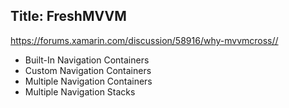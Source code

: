 Title: FreshMVVM
---

https://forums.xamarin.com/discussion/58916/why-mvvmcross//

* Built-In Navigation Containers
* Custom Navigation Containers
* Multiple Navigation Containers
* Multiple Navigation Stacks
